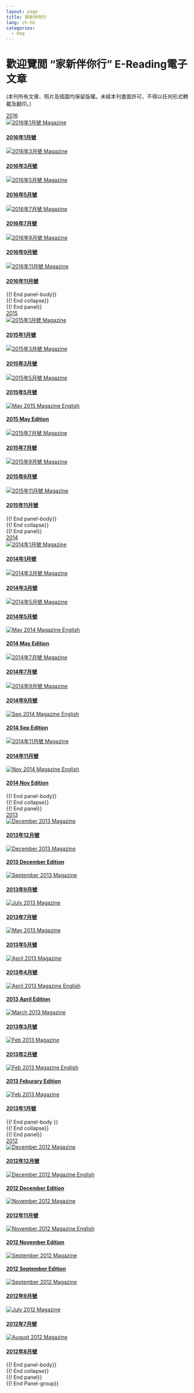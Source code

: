 ```yaml
---
layout: page
title: 家新伴你行
lang: zh-hk
categories:
  - mag
---
```


歡迎覽閲 “家新伴你行” E-Reading電子文章
=============================================
(本刊所有文章、照片及插圖均保留版權。未經本刊書面許可，不得以任何形式轉載及翻印。)

<!-- IF ENGLISH USE H5, OTHERWISE USE H4 -->
<div class="row">
<div class="panel-group " id="mag-panel">
<div class="panel panel-default">
<div class="panel-heading">
<a data-toggle="collapse" data-parent="#mag-panel" href="#collapse2016">2016</a>
</div>
<div id="collapse2016">
<div class="panel-body">  
<a href="../stayconnect_Jan_2016.pdf">
<div class="col-sm-6 col-md-3">
<div class="thumbnail">
<img class="img-responsive" alt="2016年1月號 Magazine" src="../stayconnect_Jan_2016_small.jpg">
<div class="caption">
<h4>2016年1月號</h4>
</div></div>
</div>
</a>
<a href="../stayconnect_Mar_2016.pdf">
<div class="col-sm-6 col-md-3">
<div class="thumbnail">
<img class="img-responsive" alt="2016年3月號 Magazine" src="../stayconnect_Mar_2016_small.jpg">
<div class="caption">
<h4>2016年3月號</h4>
</div></div>
</div>
</a>
<a href="../stayconnect_May_2016.pdf">
<div class="col-sm-6 col-md-3">
<div class="thumbnail">
<img class="img-responsive" alt="2016年5月號 Magazine" src="../stayconnect_May_2016_small.jpg">
<div class="caption">
<h4>2016年5月號</h4>
</div></div>
</div>
</a>
<a href="../stayconnect_Jul_2016.pdf">
<div class="col-sm-6 col-md-3">
<div class="thumbnail">
<img class="img-responsive" alt="2016年7月號 Magazine" src="../stayconnect_Jul_2016_small.jpg">
<div class="caption">
<h4>2016年7月號</h4>
</div></div>
</div>
</a>
<a href="../stayconnect_Sep_2016.pdf">
<div class="col-sm-6 col-md-3">
<div class="thumbnail">
<img class="img-responsive" alt="2016年9月號 Magazine" src="../stayconnect_Sep_2016_small.jpg">
<div class="caption">
<h4>2016年9月號</h4>
</div></div>
</div>
</a>
<a href="../stayconnect_Nov_2016.pdf">
<div class="col-sm-6 col-md-3">
<div class="thumbnail">
<img class="img-responsive" alt="2016年11月號 Magazine" src="../stayconnect_Nov_2016_small.jpg">
<div class="caption">
<h4>2016年11月號</h4>
</div></div>
</div>
</a>
</div> {{! End panel-body}}
</div> {{! End collapse}}
</div> {{! End panel}}
<div class="panel panel-default">
<div class="panel-heading">
<a data-toggle="collapse" data-parent="#mag-panel" href="#collapse2015">2015</a>
</div>
<div id="collapse2015">
<div class="panel-body">  
<a href="../stayconnect_Jan_2015.pdf">
<div class="col-sm-6 col-md-3">
<div class="thumbnail">
<img class="img-responsive" alt="2015年1月號 Magazine" src="../stayconnect_Jan_2015_small.jpg">
<div class="caption">
<h4>2015年1月號</h4>
</div></div>
</div>
</a>
<a href="../stayconnect_Mar_2015.pdf">
<div class="col-sm-6 col-md-3">
<div class="thumbnail">
<img class="img-responsive" alt="2015年3月號 Magazine" src="../stayconnect_Mar_2015_small.jpg">
<div class="caption">
<h4>2015年3月號</h4>
</div></div>
</div>
</a>
<a href="../stayconnect_May_2015.pdf">
<div class="col-sm-6 col-md-3">
<div class="thumbnail">
<img class="img-responsive" alt="2015年5月號 Magazine" src="../stayconnect_May_2015_small.jpg">
<div class="caption">
<h4>2015年5月號</h4>
</div></div>
</div>
</a>
<a href="../stayconnect_May_2015_en.pdf">
<div class="col-sm-6 col-md-3">
<div class="thumbnail">
<img class="img-responsive" alt="May 2015 Magazine English" src="../stayconnect_May_2015_en_small.jpg">
<div class="caption">
<h4>2015 May Edition</h4>
</div></div>
</div>
</a>
<a href="../stayconnect_Jul_2015.pdf">
<div class="col-sm-6 col-md-3">
<div class="thumbnail">
<img class="img-responsive" alt="2015年7月號 Magazine" src="../stayconnect_Jul_2015_small.jpg">
<div class="caption">
<h4>2015年7月號</h4>
</div></div>
</div>
</a>
<a href="../stayconnect_Sep_2015.pdf">
<div class="col-sm-6 col-md-3">
<div class="thumbnail">
<img class="img-responsive" alt="2015年9月號 Magazine" src="../stayconnect_Sep_2015_small.jpg">
<div class="caption">
<h4>2015年9月號</h4>
</div></div>
</div>
</a>
<a href="../stayconnect_Nov_2015.pdf">
<div class="col-sm-6 col-md-3">
<div class="thumbnail">
<img class="img-responsive" alt="2015年11月號 Magazine" src="../stayconnect_Nov_2015_small.jpg">
<div class="caption">
<h4>2015年11月號</h4>
</div></div>
</div>
</a>
</div> {{! End panel-body}}
</div> {{! End collapse}}
</div> {{! End panel}}
<div class="panel panel-default">
<div class="panel-heading">
<a data-toggle="collapse" data-parent="#mag-panel" href="#collapse2014">2014</a>
</div>
<div id="collapse2014" class="collapse">
<div class="panel-body">  
<a href="../stayconnect_Jan_2014.pdf">
<div class="col-sm-6 col-md-3">
<div class="thumbnail">
<img class="img-responsive" alt="2014年1月號 Magazine" src="../stayconnect_Jan_2014_small.jpg">
<div class="caption">
<h4>2014年1月號</h4>
</div></div>
</div>
</a>
<a href="../stayconnect_Mar_2014.pdf">
<div class="col-sm-6 col-md-3">
<div class="thumbnail">
<img class="img-responsive" alt="2014年3月號 Magazine" src="../stayconnect_Mar_2014_small.jpg">
<div class="caption">
<h4>2014年3月號</h4>
</div></div>
</div>
</a>
<a href="../stayconnect_May_2014.pdf">
<div class="col-sm-6 col-md-3">
<div class="thumbnail">
<img class="img-responsive" alt="2014年5月號 Magazine" src="../stayconnect_May_2014_small.jpg">
<div class="caption">
<h4>2014年5月號</h4>
</div></div>
</div>
</a>
<a href="../stayconnect_May_2014_en.pdf">
<div class="col-sm-6 col-md-3">
<div class="thumbnail">
<img class="img-responsive" alt="May 2014 Magazine English" src="../stayconnect_May_2014_en_small.jpg">
<div class="caption">
<h4>2014 May Edition</h4>
</div></div>
</div>
</a>
<a href="../stayconnect_Jul_2014.pdf">
<div class="col-sm-6 col-md-3">
<div class="thumbnail">
<img class="img-responsive" alt="2014年7月號 Magazine" src="../stayconnect_Jul_2014_small.jpg">
<div class="caption">
<h4>2014年7月號</h4>
</div></div>
</div>
</a>
<a href="../stayconnect_Sep_2014.pdf">
<div class="col-sm-6 col-md-3">
<div class="thumbnail">
<img class="img-responsive" alt="2014年9月號 Magazine" src="../stayconnect_Sep_2014_small.jpg">
<div class="caption">
<h4>2014年9月號</h4>
</div></div>
</div>
</a>
<a href="../stayconnect_Sep_2014_en.pdf">
<div class="col-sm-6 col-md-3">
<div class="thumbnail">
<img class="img-responsive" alt="Sep 2014 Magazine English" src="../stayconnect_Sep_2014_en_small.jpg">
<div class="caption">
<h4>2014 Sep Edition</h4>
</div></div>
</div>
</a>
<a href="../stayconnect_Nov_2014.pdf">
<div class="col-sm-6 col-md-3">
<div class="thumbnail">
<img class="img-responsive" alt="2014年11月號 Magazine" src="../stayconnect_Nov_2014_small.jpg">
<div class="caption">
<h4>2014年11月號</h4>
</div></div>
</div>
</a>
<a href="../stayconnect_Nov_2014_en.pdf">
<div class="col-sm-6 col-md-3">
<div class="thumbnail">
<img class="img-responsive" alt="Nov 2014 Magazine English" src="../stayconnect_Nov_2014_en_small.jpg">
<div class="caption">
<h4>2014 Nov Edition</h4>
</div></div>
</div>
</a>
</div> {{! End panel-body}}
</div> {{! End collapse}}
</div> {{! End panel}}
<div class="panel panel-default">
<div class="panel-heading">
<a data-toggle="collapse" data-parent="#mag-panel" href="#collapse2013">2013</a>
</div>
<div id="collapse2013" class="collapse">
<div class="panel-body">  
<div class="col-sm-6 col-md-3">
<a href="../Mffc 1312.pdf">
<div>
<div class="thumbnail">
<img class="img-responsive" alt="December 2013 Magazine" src="../Mffc 1312.png">
<div class="caption">
<h4>2013年12月號</h4>
</div></div>
</div>
</a>
<a href="../English - December 2013.pdf">
<div>
<div class="thumbnail">
<img class="img-responsive" alt="December 2013 Magazine"
src="../English - December 2013.png">
<div class="caption">
<h4>2013 December Edition</h4>
</div></div>
</div>
</a>
<a href="../stayconnect_Sept_2013.pdf">
<div>
<div class="thumbnail">
<img class="img-responsive" alt="September 2013 Magazine" src="../stayconnect_2013Sept.png">
<div class="caption">
<h4>2013年9月號</h4>
</div></div>
</div>
</a>
</div>
<div class="col-sm-6 col-md-3">
<a href="../stayconnect_July_2013.pdf">
<div >
<div class="thumbnail">
<img class="img-responsive" alt="July 2013 Magazine" src="../stayconnect_2013July.png">
<div class="caption">
<h4>2013年7月號</h4>
</div></div>
</div>
</a>
<a href="../stayconnect_May_2013.pdf">
<div >
<div class="thumbnail">
<img class="img-responsive" alt="May 2013 Magazine" src="../stayconnect_2013May.png">
<div class="caption">
<h4>2013年5月號</h4>
</div>
</div>
</div>
</a>
<a href="../stayconnect_Apr_2013.pdf">
<div >
<div class="thumbnail">
<img class="img-responsive" alt="April 2013 Magazine" src="../stayconnect_2013Apr.png">
<div class="caption">
<h4>2013年4月號</h4>
</div>
</div>
</div>
</a>
</div>
<div class="col-sm-6 col-md-3">
<a href="../stayconnect_Apr_2013_en.pdf">
<div >
<div class="thumbnail">
<img class="img-responsive" alt="April 2013 Magazine English" src="../stayconnect_2013Apr_en.png">
<div class="caption">
<h4>2013 April Edition</h4>
</div>
</div>
</div>
</a>
<a href="../stayconnect_Mar_2013.pdf">
<div >
<div class="thumbnail">
<img class="img-responsive" alt="March 2013 Magazine" src="../stayconnect_2013Mar.png">
<div class="caption">
<h4>2013年3月號</h4>
</div>
</div>
</div>
</a>
<a href="../stayconnect_Feb_2013.pdf">
<div >
<div class="thumbnail">
<img class="img-responsive" alt="Feb 2013 Magazine" src="../stayconnect_2013Feb.png">
<div class="caption">
<h4>2013年2月號</h4>
</div>
</div>
</div>
</a>
</div>
<div>
<a href="../stayconnect_Feb_2013_en.pdf">
<div class="col-sm-6 col-md-3">
<div class="thumbnail">
<img class="img-responsive" alt="Feb 2013 Magazine English" src="../stayconnect_2013Feb_en.png">
<div class="caption">
<h4>2013 Feburary Edition</h4>
</div>
</div>
</div>
</a>
<a href="../stayconnect_Jan_2013.pdf">
<div class="col-sm-6 col-md-3">
<div class="thumbnail">
<img class="img-responsive" alt="Feb 2013 Magazine" src="../stayconnect_2013Jan.png">
<div class="caption">
<h4>2013年1月號</h4>
</div>
</div>
</div>
</a>
</div>
{{! End panel-body }}
</div>
</div> {{! End collapse}}
</div> {{! End panel}}
<div class="panel panel-default">
<div class="panel-heading">
<a data-toggle="collapse" data-parent="#mag-panel" href="#collapse2012">2012</a>
</div>
<div id="collapse2012" class="collapse">
<div class="panel-body">
<div class="col-sm-6 col-md-3">
<a href="../stayconnect_Dec_2012.pdf">
<div >
<div class="thumbnail">
<img class="img-responsive" alt="December 2012 Magazine" src="../stayconnect_2012Dec.png">
<div class="caption">
<h4>2012年12月號</h4>
</div></div>
</div>
</a>
<a href="../stayconnect_Dec_2012_en.pdf">
<div >
<div class="thumbnail">
<img class="img-responsive" alt="December 2012 Magazine English" src="../stayconnect_2012Dec_en.png">
<div class="caption">
<h4>2012 December Edition</h4>
</div></div>
</div>
</a>
</div>
<div class="col-sm-6 col-md-3">
<a href="../stayconnect_Nov_2012.pdf">
<div >
<div class="thumbnail">
<img class="img-responsive" alt="November 2012 Magazine" src="../stayconnect_2012Nov.png">
<div class="caption">
<h4>2012年11月號</h4>
</div></div>
</div>
</a>
<a href="../stayconnect_Nov_2012_en.pdf">
<div >
<div class="thumbnail">
<img class="img-responsive" alt="November 2012 Magazine English" src="../stayconnect_2012Nov_en.png">
<div class="caption">
<h4>2012 November Edition</h4>
</div></div>
</div>
</a>
</div>
<div class="col-sm-6 col-md-3">
<a href="../English - September 2012.pdf">
<div>
<div class="thumbnail">
<img class="img-responsive" alt="September 2012 Magazine" src="../English - September 2012.png">
<div class="caption">
<h4>2012 September Edition</h4>
</div></div>
</div>
</a>
<a href="../stayconnect_Sept_2012.pdf">
<div>
<div class="thumbnail">
<img class="img-responsive" alt="September 2012 Magazine" src="../stayconnect_2012Sept.png">
<div class="caption">
<h4>2012年9月號</h4>
</div></div>
</div>
</a>
</div>
<div class="col-sm-6 col-md-3">
<a href="../stayconnect_July_2012.pdf">
<div>
<div class="thumbnail">
<img class="img-responsive" alt="July 2012 Magazine" src="../stayconnect_2012July.png">
<div class="caption">
<h4>2012年7月號</h4>
</div></div>
</div>
</a>
<a href="../stayconnect_Aug_2012.pdf">
<div >
<div class="thumbnail">
<img class="img-responsive" alt="August 2012 Magazine" src="../stayconnect_2012Aug.png">
<div class="caption">
<h4>2012年8月號</h4>
</div></div>
</div>
</a>
</div>
</div> {{! End panel-body}}
</div> {{! End collapse}}
</div> {{! End panel}}

</div> {{! End Panel-group}}
